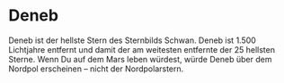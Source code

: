 # Deneb

Deneb ist der hellste Stern des Sternbilds Schwan. Deneb ist 1.500 Lichtjahre
entfernt und damit der am weitesten entfernte der 25 hellsten Sterne. Wenn Du
auf dem Mars leben würdest, würde Deneb über dem Nordpol erscheinen – nicht der
Nordpolarstern.

